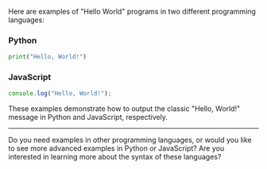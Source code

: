 Here are examples of "Hello World" programs in two different programming languages:

### Python

```python
print("Hello, World!")
```

### JavaScript

```javascript
console.log("Hello, World!");
```

These examples demonstrate how to output the classic "Hello, World!" message in Python and JavaScript, respectively.

---

Do you need examples in other programming languages, or would you like to see more advanced examples in Python or JavaScript? Are you interested in learning more about the syntax of these languages?

